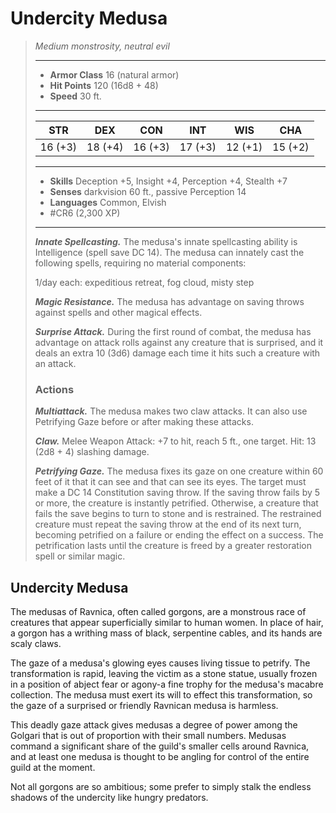 # Undercity Medusa
>*Medium monstrosity, neutral evil*
>___
>- **Armor Class** 16 (natural armor)
>- **Hit Points** 120 (16d8 + 48)
>- **Speed** 30 ft.
>___
>|STR|DEX|CON|INT|WIS|CHA|
>|:---:|:---:|:---:|:---:|:---:|:---:|
>|16 (+3)|18 (+4)|16 (+3)|17 (+3)|12 (+1)|15 (+2)|
>___
>- **Skills** Deception +5, Insight +4, Perception +4, Stealth +7
>- **Senses** darkvision 60 ft., passive Perception 14
>- **Languages** Common, Elvish
>- #CR6 (2,300 XP)
>___
>***Innate Spellcasting.*** The medusa's innate spellcasting ability is Intelligence (spell save DC 14). The medusa can innately cast the following spells, requiring no material components:  
>
>1/day each: expeditious retreat, fog cloud, misty step  
>
>
>***Magic Resistance.*** The medusa has advantage on saving throws against spells and other magical effects.  
>
>***Surprise Attack.*** During the first round of combat, the medusa has advantage on attack rolls against any creature that is surprised, and it deals an extra 10 (3d6) damage each time it hits such a creature with an attack.  
>
>### Actions
>***Multiattack.*** The medusa makes two claw attacks. It can also use Petrifying Gaze before or after making these attacks.  
>
>***Claw.*** Melee Weapon Attack: +7 to hit, reach 5 ft., one target. Hit: 13 (2d8 + 4) slashing damage.  
>
>***Petrifying Gaze.*** The medusa fixes its gaze on one creature within 60 feet of it that it can see and that can see its eyes. The target must make a DC 14 Constitution saving throw. If the saving throw fails by 5 or more, the creature is instantly petrified. Otherwise, a creature that fails the save begins to turn to stone and is restrained. The restrained creature must repeat the saving throw at the end of its next turn, becoming petrified on a failure or ending the effect on a success. The petrification lasts until the creature is freed by a greater restoration spell or similar magic.

## Undercity Medusa

The medusas of Ravnica, often called gorgons, are a monstrous race of creatures that appear superficially similar to human women. In place of hair, a gorgon has a writhing mass of black, serpentine cables, and its hands are scaly claws.

The gaze of a medusa's glowing eyes causes living tissue to petrify. The transformation is rapid, leaving the victim as a stone statue, usually frozen in a position of abject fear or agony-a fine trophy for the medusa's macabre collection. The medusa must exert its will to effect this transformation, so the gaze of a surprised or friendly Ravnican medusa is harmless.

This deadly gaze attack gives medusas a degree of power among the Golgari that is out of proportion with their small numbers. Medusas command a significant share of the guild's smaller cells around Ravnica, and at least one medusa is thought to be angling for control of the entire guild at the moment.

Not all gorgons are so ambitious; some prefer to simply stalk the endless shadows of the undercity like hungry predators.